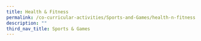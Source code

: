 ```yaml
---
title: Health & Fitness
permalink: /co-curricular-activities/Sports-and-Games/health-n-fitness
description: ""
third_nav_title: Sports & Games
---
```

